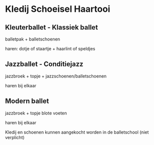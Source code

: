 # Kledij Schoeisel Haartooi

## Kleuterballet - Klassiek ballet

balletpak + balletschoenen

haren: dotje of staartje + haarlint of speldjes

## Jazzballet - Conditiejazz

jazzbroek + topje + jazzschoenen/balletschoenen

haren bij elkaar

## Modern ballet

jazzbroek + topje 
blote voeten

haren bij elkaar

Kledij en schoenen kunnen aangekocht worden in de balletschool (niet verplicht)